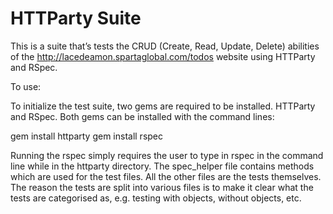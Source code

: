 HTTParty Suite
========

This is a suite that’s tests the CRUD (Create, Read, Update, Delete) abilities of the http://lacedeamon.spartaglobal.com/todos website using HTTParty and RSpec.

To use:

To initialize the test suite, two gems are required to be installed. HTTParty and RSpec. Both gems can be installed with the command lines:

gem install httparty
gem install rspec

Running the rspec simply requires the user to type in rspec  in the command line while in the httparty directory. 
The spec_helper file contains methods which are used for the test files. All the other files are the tests themselves. The reason the tests are split into various files is to make it clear what the tests are categorised as, e.g. testing with objects, without objects, etc.
